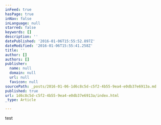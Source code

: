 ```yaml
---
inFeed: true
hasPage: true
inNav: false
inLanguage: null
starred: false
keywords: []
description: ''
datePublished: '2016-01-06T15:55:52.897Z'
dateModified: '2016-01-06T15:55:41.258Z'
title: ''
author: []
authors: []
publisher:
  name: null
  domain: null
  url: null
  favicon: null
sourcePath: _posts/2016-01-06-1d6c8c5d-c5f2-4b55-9ea4-e0db37e6913a.md
published: true
url: 1d6c8c5d-c5f2-4b55-9ea4-e0db37e6913a/index.html
_type: Article

---
```

test